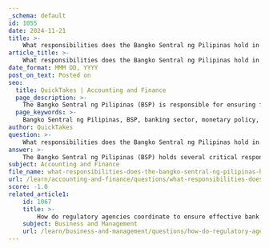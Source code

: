 ```yaml
---
_schema: default
id: 1055
date: 2024-11-21
title: >-
    What responsibilities does the Bangko Sentral ng Pilipinas hold in the banking sector?
article_title: >-
    What responsibilities does the Bangko Sentral ng Pilipinas hold in the banking sector?
date_format: MMM DD, YYYY
post_on_text: Posted on
seo:
  title: QuickTakes | Accounting and Finance
  page_description: >-
    The Bangko Sentral ng Pilipinas (BSP) is responsible for ensuring financial stability in the Philippines through monetary policy implementation, bank supervision, consumer protection, foreign exchange regulation, crisis management, and compliance with international standards.
  page_keywords: >-
    Bangko Sentral ng Pilipinas, BSP, banking sector, monetary policy, bank supervision, financial stability, consumer protection, foreign exchange regulation, crisis management, international standards
author: QuickTakes
question: >-
    What responsibilities does the Bangko Sentral ng Pilipinas hold in the banking sector?
answer: >-
    The Bangko Sentral ng Pilipinas (BSP) holds several critical responsibilities in the banking sector of the Philippines, primarily aimed at ensuring financial stability and promoting a sound banking environment. Here are the key responsibilities of the BSP:\n\n1. **Monetary Policy Implementation**: The BSP's primary objective is to maintain price stability conducive to balanced and sustainable economic growth. It formulates and implements monetary policies to achieve this goal, which includes managing inflation and ensuring the convertibility of the national currency.\n\n2. **Bank Supervision and Regulation**: The BSP is responsible for the supervision and regulation of banks and other financial institutions. This includes setting prudential standards, conducting examinations, and ensuring compliance with banking laws and regulations. The BSP emphasizes the suitability of shareholders, financial strength, and the integrity of management in its chartering process for new banks.\n\n3. **Financial Stability**: The BSP plays a crucial role in maintaining the overall stability of the financial system. It monitors systemic risks and implements measures to mitigate potential threats to financial stability, ensuring that the banking sector remains resilient.\n\n4. **Consumer Protection**: The BSP is tasked with protecting the interests of depositors and consumers in the banking sector. This includes ensuring transparency in banking operations and promoting fair treatment of customers.\n\n5. **Foreign Exchange Regulation**: The BSP regulates the foreign exchange market to support the country's economic growth. It ensures that the foreign exchange regulatory framework is appropriate for the needs of a dynamic and expanding economy.\n\n6. **Crisis Management**: In times of financial distress, the BSP has the authority to intervene and provide support to banks to maintain confidence in the banking system. This includes the ability to provide liquidity support and other forms of assistance to prevent bank failures.\n\n7. **Policy Guidance**: The BSP provides policy directions in the areas of money, banking, and credit, which guide the operations of financial institutions and contribute to the overall economic policy framework of the country.\n\n8. **Compliance with International Standards**: The BSP aligns its regulatory framework with international standards, such as those set by the Basel Committee on Banking Supervision, to enhance the soundness and stability of the banking sector.\n\nOverall, the BSP's multifaceted role is essential for fostering a stable and efficient banking environment in the Philippines, which is vital for economic growth and development.
subject: Accounting and Finance
file_name: what-responsibilities-does-the-bangko-sentral-ng-pilipinas-hold-in-the-banking-sector.md
url: /learn/accounting-and-finance/questions/what-responsibilities-does-the-bangko-sentral-ng-pilipinas-hold-in-the-banking-sector
score: -1.0
related_article1:
    id: 1067
    title: >-
        How do regulatory agencies coordinate to ensure effective bank supervision?
    subject: Business and Management
    url: /learn/business-and-management/questions/how-do-regulatory-agencies-coordinate-to-ensure-effective-bank-supervision
---
```


&nbsp;